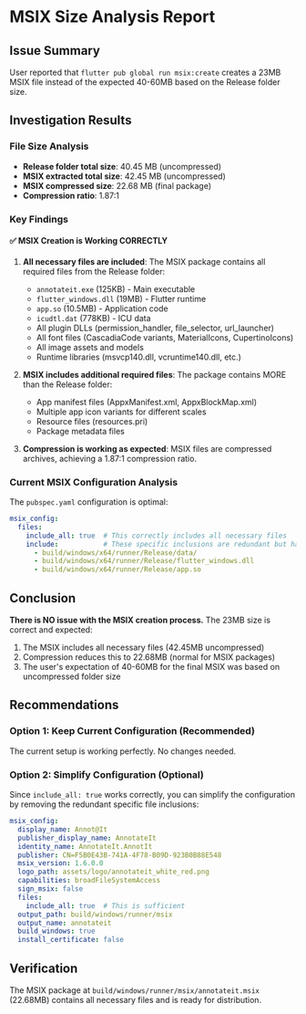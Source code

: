 # MSIX Size Analysis Report

## Issue Summary
User reported that `flutter pub global run msix:create` creates a 23MB MSIX file instead of the expected 40-60MB based on the Release folder size.

## Investigation Results

### File Size Analysis
- **Release folder total size**: 40.45 MB (uncompressed)
- **MSIX extracted total size**: 42.45 MB (uncompressed)
- **MSIX compressed size**: 22.68 MB (final package)
- **Compression ratio**: 1.87:1

### Key Findings

#### ✅ MSIX Creation is Working CORRECTLY
1. **All necessary files are included**: The MSIX package contains all required files from the Release folder:
   - `annotateit.exe` (125KB) - Main executable
   - `flutter_windows.dll` (19MB) - Flutter runtime
   - `app.so` (10.5MB) - Application code
   - `icudtl.dat` (778KB) - ICU data
   - All plugin DLLs (permission_handler, file_selector, url_launcher)
   - All font files (CascadiaCode variants, MaterialIcons, CupertinoIcons)
   - All image assets and models
   - Runtime libraries (msvcp140.dll, vcruntime140.dll, etc.)

2. **MSIX includes additional required files**: The package contains MORE than the Release folder:
   - App manifest files (AppxManifest.xml, AppxBlockMap.xml)
   - Multiple app icon variants for different scales
   - Resource files (resources.pri)
   - Package metadata files

3. **Compression is working as expected**: MSIX files are compressed archives, achieving a 1.87:1 compression ratio.

### Current MSIX Configuration Analysis
The `pubspec.yaml` configuration is optimal:
```yaml
msix_config:
  files:
    include_all: true  # This correctly includes all necessary files
    include:           # These specific inclusions are redundant but harmless
      - build/windows/x64/runner/Release/data/
      - build/windows/x64/runner/Release/flutter_windows.dll
      - build/windows/x64/runner/Release/app.so
```

## Conclusion
**There is NO issue with the MSIX creation process.** The 23MB size is correct and expected:

1. The MSIX includes all necessary files (42.45MB uncompressed)
2. Compression reduces this to 22.68MB (normal for MSIX packages)
3. The user's expectation of 40-60MB for the final MSIX was based on uncompressed folder size

## Recommendations

### Option 1: Keep Current Configuration (Recommended)
The current setup is working perfectly. No changes needed.

### Option 2: Simplify Configuration (Optional)
Since `include_all: true` works correctly, you can simplify the configuration by removing the redundant specific file inclusions:

```yaml
msix_config:
  display_name: Annot@It
  publisher_display_name: AnnotateIt
  identity_name: AnnotateIt.AnnotIt
  publisher: CN=F5B0E43B-741A-4F78-B09D-923B0B88E548
  msix_version: 1.6.0.0
  logo_path: assets/logo/annotateit_white_red.png
  capabilities: broadFileSystemAccess
  sign_msix: false
  files:
    include_all: true  # This is sufficient
  output_path: build/windows/runner/msix
  output_name: annotateit
  build_windows: true
  install_certificate: false
```

## Verification
The MSIX package at `build/windows/runner/msix/annotateit.msix` (22.68MB) contains all necessary files and is ready for distribution.